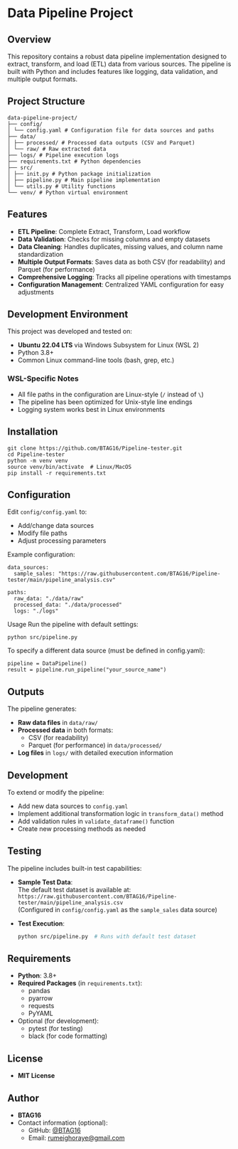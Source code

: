 # Data Pipeline Project

## Overview
This repository contains a robust data pipeline implementation designed to extract, transform, and load (ETL) data from various sources. The pipeline is built with Python and includes features like logging, data validation, and multiple output formats.

## Project Structure
```
data-pipeline-project/
├── config/
│ └── config.yaml # Configuration file for data sources and paths
├── data/
│ ├── processed/ # Processed data outputs (CSV and Parquet)
│ └── raw/ # Raw extracted data
├── logs/ # Pipeline execution logs
├── requirements.txt # Python dependencies
├── src/
│ ├── init.py # Python package initialization
│ ├── pipeline.py # Main pipeline implementation
│ └── utils.py # Utility functions
└── venv/ # Python virtual environment
```

## Features

- **ETL Pipeline**: Complete Extract, Transform, Load workflow
- **Data Validation**: Checks for missing columns and empty datasets
- **Data Cleaning**: Handles duplicates, missing values, and column name standardization
- **Multiple Output Formats**: Saves data as both CSV (for readability) and Parquet (for performance)
- **Comprehensive Logging**: Tracks all pipeline operations with timestamps
- **Configuration Management**: Centralized YAML configuration for easy adjustments

## Development Environment

This project was developed and tested on:
- **Ubuntu 22.04 LTS** via Windows Subsystem for Linux (WSL 2)
- Python 3.8+
- Common Linux command-line tools (bash, grep, etc.)

### WSL-Specific Notes
- All file paths in the configuration are Linux-style (`/` instead of `\`)
- The pipeline has been optimized for Unix-style line endings
- Logging system works best in Linux environments

## Installation

```
git clone https://github.com/BTAG16/Pipeline-tester.git
cd Pipeline-tester
python -m venv venv
source venv/bin/activate  # Linux/MacOS
pip install -r requirements.txt
```

## Configuration

Edit `config/config.yaml` to:
- Add/change data sources
- Modify file paths
- Adjust processing parameters

Example configuration:
```
data_sources:
  sample_sales: "https://raw.githubusercontent.com/BTAG16/Pipeline-tester/main/pipeline_analysis.csv"

paths:
  raw_data: "./data/raw"
  processed_data: "./data/processed"
  logs: "./logs"
```

Usage
Run the pipeline with default settings:

```
python src/pipeline.py
```

To specify a different data source (must be defined in config.yaml):
```
pipeline = DataPipeline()
result = pipeline.run_pipeline("your_source_name")
```

## Outputs
The pipeline generates:
- **Raw data files** in `data/raw/`
- **Processed data** in both formats:
  - CSV (for readability)
  - Parquet (for performance) in `data/processed/`
- **Log files** in `logs/` with detailed execution information

## Development
To extend or modify the pipeline:
- Add new data sources to `config.yaml`
- Implement additional transformation logic in `transform_data()` method
- Add validation rules in `validate_dataframe()` function
- Create new processing methods as needed

## Testing
The pipeline includes built-in test capabilities:

- **Sample Test Data**:  
  The default test dataset is available at:  
  `https://raw.githubusercontent.com/BTAG16/Pipeline-tester/main/pipeline_analysis.csv`  
  (Configured in `config/config.yaml` as the `sample_sales` data source)

- **Test Execution**:
  ```bash
  python src/pipeline.py  # Runs with default test dataset

## Requirements
- **Python**: 3.8+
- **Required Packages** (in `requirements.txt`):
  - pandas
  - pyarrow
  - requests
  - PyYAML
- Optional (for development):
  - pytest (for testing)
  - black (for code formatting)

## License
- **MIT License**

## Author
- **BTAG16**
- Contact information (optional):
  - GitHub: [@BTAG16](https://github.com/BTAG16)
  - Email: [rumeighoraye@gmail.com](rumeighoraye@gmail@example.com)
